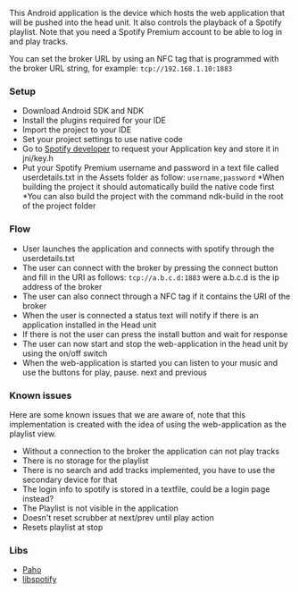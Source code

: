 This Android application is the device which hosts the web application that will be pushed into the head unit. It also controls the playback of a Spotify playlist. Note that you need a Spotify Premium account to be able to log in and play tracks.

You can set the broker URL by using an NFC tag that is programmed with the broker URL string, for example: `tcp://192.168.1.10:1883`

### Setup

* Download Android SDK and NDK
* Install the plugins required for your IDE
* Import the project to your IDE
* Set your project settings to use native code
* Go to [Spotify developer](https://developer.spotify.com/technologies/libspotify/keys/) to request your Application key and store it in jni/key.h  
* Put your Spotify Premium username and password in a text file called userdetails.txt in the Assets folder  as follow:
`username,password`
*When building the project it should automatically build the native code first
*You can also build the project with the command ndk-build in the root of the project folder

### Flow

* User launches the application and connects with spotify through the userdetails.txt
* The user can connect with the broker by pressing the connect button and fill in the URI as follows:
`tcp://a.b.c.d:1883` were a.b.c.d is the ip address of the broker
* The user can also connect through a NFC tag if it contains the URI of the broker
* When the user is connected a status text will notify if there is an application installed in the Head unit
* If there is not the user can press the install button and wait for response
* The user can now start and stop the web-application in the head unit by using the on/off switch
* When the web-application is started you can listen to your music and use the buttons for play, pause. next and previous

### Known issues

Here are some known issues that we are aware of, note that this implementation is created with the idea of using the web-application as the playlist view.

* Without a connection to the broker the application can not play tracks
* There is no storage for the playlist
* There is no search and add tracks implemented, you have to use the secondary device for that
* The login info to spotify is stored in a textfile, could be a login page instead?
* The Playlist is not visible in the application
* Doesn't reset scrubber at next/prev until play action 
* Resets playlist at stop

### Libs

* [Paho](http://www.eclipse.org/paho/)
* [libspotify](https://developer.spotify.com/technologies/libspotify/)